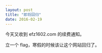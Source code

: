 ```yaml
---
layout: post
title: "即将回归"
date: 2016-02-19
---
```


今天又收到 efz1602.com 的续费通知。

立一个 flag，寒假的时候该让这个网站回归了。
